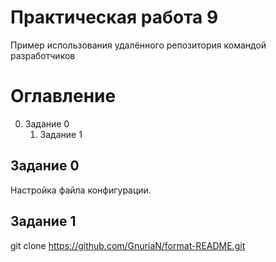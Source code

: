 # Практическая работа 9
Пример использования удалённого репозитория командой разработчиков
# Оглавление
0. Задание 0
    1. Задание 1
## Задание 0
Настройка файла конфигурации.
## Задание 1
git clone https://github.com/GnuriaN/format-README.git